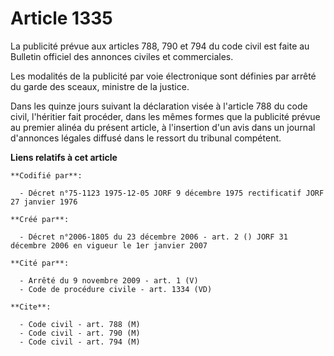# Article 1335

La publicité prévue aux articles 788, 790 et 794 du code civil est faite au Bulletin officiel des annonces civiles et
commerciales.

Les modalités de la publicité par voie électronique sont définies par arrêté du garde des sceaux, ministre de la justice.

Dans les quinze jours suivant la déclaration visée à l'article 788 du code civil, l'héritier fait procéder, dans les mêmes
formes que la publicité prévue au premier alinéa du présent article, à l'insertion d'un avis dans un journal d'annonces
légales diffusé dans le ressort du tribunal compétent.

**Liens relatifs à cet article**

	**Codifié par**:

	  - Décret n°75-1123 1975-12-05 JORF 9 décembre 1975 rectificatif JORF 27 janvier 1976

	**Créé par**:

	  - Décret n°2006-1805 du 23 décembre 2006 - art. 2 () JORF 31 décembre 2006 en vigueur le 1er janvier 2007

	**Cité par**:

	  - Arrêté du 9 novembre 2009 - art. 1 (V)
	  - Code de procédure civile - art. 1334 (VD)

	**Cite**:

	  - Code civil - art. 788 (M)
	  - Code civil - art. 790 (M)
	  - Code civil - art. 794 (M)
